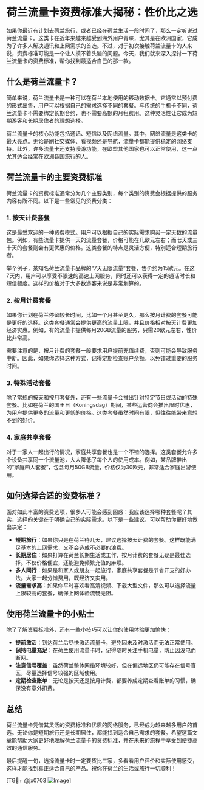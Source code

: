 # 荷兰流量卡资费标准大揭秘：性价比之选

如果你最近有计划去荷兰旅行，或者已经在荷兰生活一段时间了，那么一定听说过荷兰流量卡。这类卡在近年来越来越受到海外用户青睐，尤其是在欧洲国家，它成为了许多人解决通讯和上网需求的首选。不过，对于初次接触荷兰流量卡的人来说，资费标准可能是一个让人摸不着头脑的问题。今天，我们就来深入探讨一下荷兰流量卡的资费标准，帮你找到最适合自己的那一款。

## 什么是荷兰流量卡？

简单来说，荷兰流量卡是一种可以在荷兰本地使用的移动数据卡。它通常以预付费的形式出售，用户可以根据自己的需求选择不同的套餐。与传统的手机卡不同，荷兰流量卡不需要绑定长期合约，也不需要高额的月租费用。这种灵活性让它成为短期游客和长期居住者的理想选择。

荷兰流量卡的核心功能包括通话、短信以及网络流量。其中，网络流量是这类卡的最大亮点。无论是刷社交媒体、看视频还是导航，流量卡都能提供稳定的网络支持。此外，许多流量卡还支持漫游功能，在欧盟其他国家也可以正常使用，这一点尤其适合经常在欧洲各国旅行的人。

## 荷兰流量卡的主要资费标准

荷兰流量卡的资费标准通常分为几个主要类别，每个类别的资费会根据提供的服务内容有所不同。以下是一些常见的资费分类：

### 1. 按天计费套餐
这是最受欢迎的一种资费模式。用户可以根据自己的实际需求购买一定天数的流量包。例如，有些流量卡提供一天的流量套餐，价格可能在几欧元左右；而七天或三十天的套餐则会有更优惠的价格。这类套餐的特点是灵活方便，特别适合短期旅行者。

举个例子，某知名荷兰流量卡品牌的“7天无限流量”套餐，售价约为15欧元。在这7天内，用户可以享受不限速的高速上网服务，同时还可以获得一定的通话时长和短信额度。这样的价格对于大多数游客来说是非常划算的。

### 2. 按月计费套餐
如果你计划在荷兰停留较长时间，比如一个月甚至更久，那么按月计费的套餐可能是更好的选择。这类套餐通常会提供更高的流量上限，并且价格相对按天计费更加经济实惠。例如，有的流量卡提供每月20GB流量的服务，只需20欧元左右，性价比非常高。

需要注意的是，按月计费的套餐一般要求用户提前充值续费，否则可能会导致服务中断。因此，如果你选择这种方式，记得定期检查账户余额，以免错过重要的服务时间。

### 3. 特殊活动套餐
除了常规的按天和按月套餐外，还有一些流量卡会推出针对特定节日或活动的特殊套餐。比如在荷兰的国王日（Koningsdag）期间，某些运营商会推出限时优惠，为用户提供更多的流量和更低的价格。这类套餐虽然时间有限，但往往能带来意想不到的好价。

### 4. 家庭共享套餐
对于一家人一起出行的情况，家庭共享套餐也是一个不错的选择。这类套餐允许多个设备共享同一个流量池，大大降低了每个人的使用成本。例如，某品牌推出的“家庭四人套餐”，包含每月50GB流量，价格仅为30欧元，非常适合家庭出游使用。

## 如何选择合适的资费标准？

面对如此丰富的资费选项，很多人可能会感到困惑：我应该选择哪种套餐呢？其实，选择的关键在于明确自己的实际需求。以下是一些建议，可以帮助你更好地做出决定：

- **短期旅行**：如果你只是在荷兰待几天，建议选择按天计费的套餐。这样既能满足基本的上网需求，又不会造成不必要的浪费。
- **长期居住**：如果打算在荷兰长期生活或工作，按月计费的套餐无疑是最佳选择。不仅价格便宜，还能避免频繁充值的麻烦。
- **多人同行**：如果是和家人或朋友一起旅行，家庭共享套餐是节省开支的好办法。大家一起分摊费用，既经济又实用。
- **流量需求高**：如果你平时喜欢看高清视频、下载大型文件，那么可以选择流量上限较高的套餐，确保上网体验流畅无阻。

## 使用荷兰流量卡的小贴士

除了了解资费标准外，还有一些小技巧可以让你的使用体验更加愉快：

- **提前激活**：到达荷兰后尽快激活流量卡，避免因未及时激活而无法正常使用。
- **保持电量充足**：在荷兰使用流量卡时，记得随时关注手机电量，防止因没电而断网。
- **注意信号覆盖**：虽然荷兰整体网络环境较好，但在偏远地区仍可能存在信号盲区，尽量选择信号较强的区域使用。
- **定期检查账单**：无论是按天还是按月计费，都要养成定期查看账单的习惯，确保没有意外扣费。

## 总结

荷兰流量卡凭借其灵活的资费标准和优质的网络服务，已经成为越来越多用户的首选。无论你是短期旅行还是长期居住，都能找到适合自己需求的套餐。希望这篇文章能帮助大家更好地理解荷兰流量卡的资费标准，并在未来的旅程中享受到便捷高效的通信服务。

最后提醒一句，选择流量卡时一定要货比三家，多看看用户评价和实际使用感受，这样才能找到真正适合自己的产品。祝你在荷兰的生活或旅行一切顺利！

[TG💪+ @jx0703 ![Image](https://github.com/user-attachments/assets/dbca1d08-cadb-493c-b0ec-ad6f7a83f270)]